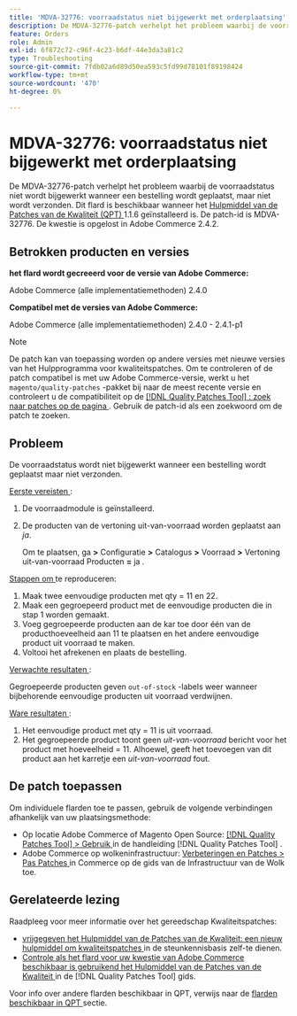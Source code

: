 ```yaml
---
title: 'MDVA-32776: voorraadstatus niet bijgewerkt met orderplaatsing'
description: De MDVA-32776-patch verhelpt het probleem waarbij de voorraadstatus niet wordt bijgewerkt wanneer een bestelling wordt geplaatst, maar niet wordt verzonden. Deze patch is beschikbaar wanneer [Quality Patches Tool (QPT)] (https://experienceleague.adobe.com/nl/docs/commerce-operations/tools/quality-patches-tool/quality-patches-tool-to-self-serve-quality-patches) 1.1.6 is geïnstalleerd. De patch-id is MDVA-32776. De kwestie is opgelost in Adobe Commerce 2.4.2.
feature: Orders
role: Admin
exl-id: 6f872c72-c96f-4c23-b6df-44e3da3a81c2
type: Troubleshooting
source-git-commit: 7fdb02a6d89d50ea593c5fd99d78101f89198424
workflow-type: tm+mt
source-wordcount: '470'
ht-degree: 0%

---
```


# MDVA-32776: voorraadstatus niet bijgewerkt met orderplaatsing

De MDVA-32776-patch verhelpt het probleem waarbij de voorraadstatus niet wordt bijgewerkt wanneer een bestelling wordt geplaatst, maar niet wordt verzonden. Dit flard is beschikbaar wanneer het [ Hulpmiddel van de Patches van de Kwaliteit (QPT) ](https://experienceleague.adobe.com/nl/docs/commerce-operations/tools/quality-patches-tool/quality-patches-tool-to-self-serve-quality-patches) 1.1.6 geïnstalleerd is. De patch-id is MDVA-32776. De kwestie is opgelost in Adobe Commerce 2.4.2.

## Betrokken producten en versies

**het flard wordt gecreeerd voor de versie van Adobe Commerce:**

Adobe Commerce (alle implementatiemethoden) 2.4.0

**Compatibel met de versies van Adobe Commerce:**

Adobe Commerce (alle implementatiemethoden) 2.4.0 - 2.4.1-p1

>[!NOTE]
>
>De patch kan van toepassing worden op andere versies met nieuwe versies van het Hulpprogramma voor kwaliteitspatches. Om te controleren of de patch compatibel is met uw Adobe Commerce-versie, werkt u het `magento/quality-patches` -pakket bij naar de meest recente versie en controleert u de compatibiliteit op de [[!DNL Quality Patches Tool] : zoek naar patches op de pagina ](https://experienceleague.adobe.com/nl/docs/commerce-operations/tools/quality-patches-tool/quality-patches-tool-to-self-serve-quality-patches) . Gebruik de patch-id als een zoekwoord om de patch te zoeken.

## Probleem

De voorraadstatus wordt niet bijgewerkt wanneer een bestelling wordt geplaatst maar niet verzonden.

<u> Eerste vereisten </u>:

1. De voorraadmodule is geïnstalleerd.
1. De producten van de vertoning uit-van-voorraad worden geplaatst aan *ja*.

   Om te plaatsen, ga **>** Configuratie **>** Catalogus **>** Voorraad **>** Vertoning uit-van-voorraad Producten **=** ja *.*

<u> Stappen om </u> te reproduceren:

1. Maak twee eenvoudige producten met qty = 11 en 22.
1. Maak een gegroepeerd product met de eenvoudige producten die in stap 1 worden gemaakt.
1. Voeg gegroepeerde producten aan de kar toe door één van de producthoeveelheid aan 11 te plaatsen en het andere eenvoudige product uit voorraad te maken.
1. Voltooi het afrekenen en plaats de bestelling.

<u> Verwachte resultaten </u>:

Gegroepeerde producten geven `out-of-stock` -labels weer wanneer bijbehorende eenvoudige producten uit voorraad verdwijnen.

<u> Ware resultaten </u>:

1. Het eenvoudige product met qty = 11 is uit voorraad.
1. Het gegroepeerde product toont geen *uit-van-voorraad* bericht voor het product met hoeveelheid = 11. Alhoewel, geeft het toevoegen van dit product aan het karretje een *uit-van-voorraad* fout.

## De patch toepassen

Om individuele flarden toe te passen, gebruik de volgende verbindingen afhankelijk van uw plaatsingsmethode:

* Op locatie Adobe Commerce of Magento Open Source: [[!DNL Quality Patches Tool] > Gebruik ](/help/tools/quality-patches-tool/usage.md) in de handleiding [!DNL Quality Patches Tool] .
* Adobe Commerce op wolkeninfrastructuur: [ Verbeteringen en Patches > Pas Patches ](https://experienceleague.adobe.com/docs/commerce-cloud-service/user-guide/develop/upgrade/apply-patches.html?lang=nl-NL) in Commerce op de gids van de Infrastructuur van de Wolk toe.

## Gerelateerde lezing

Raadpleeg voor meer informatie over het gereedschap Kwaliteitspatches:

* [ vrijgegeven het Hulpmiddel van de Patches van de Kwaliteit: een nieuw hulpmiddel om kwaliteitspatches ](https://experienceleague.adobe.com/nl/docs/commerce-operations/tools/quality-patches-tool/quality-patches-tool-to-self-serve-quality-patches) in de steunkennisbasis zelf-te dienen.
* [ Controle als het flard voor uw kwestie van Adobe Commerce beschikbaar is gebruikend het Hulpmiddel van de Patches van de Kwaliteit ](/help/tools/quality-patches-tool/patches-available-in-qpt/check-patch-for-magento-issue-with-magento-quality-patches.md) in de [!DNL Quality Patches Tool] gids.

Voor info over andere flarden beschikbaar in QPT, verwijs naar de [ flarden beschikbaar in QPT ](https://experienceleague.adobe.com/tools/commerce-quality-patches/index.html?lang=nl-NL) sectie.

